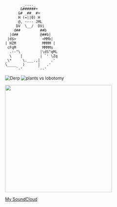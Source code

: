 ```
        _...._        
       &######+       
      &# _##_ #+      
      H (=||0) H      
      @, ---- JML      
     DV  \__/  DVi     
    d##         ##b   
  |d##          @##b|  
 |d$>            <MMb| 
| HZM            MMMM | 
 cFqM            MMMMs 
  .--"\         |\dS"qML
  \    |        | `' \Zq
_\*     \.___.,|     .'
\____   )      |   .'  
     `-'       `--' 
```

![Derp](https://j.gifs.com/KerpJ1.gif) ![plants vs lobotomy](https://github.com/user-attachments/assets/250f3364-28b9-47ae-842f-c349bbe17f60)  
  
<img src="https://github.com/user-attachments/assets/ff84a9ae-234d-47e5-9420-50b8109f10d6" width="350"/>

[My SoundCloud](https://soundcloud.com/danielvegaa)
